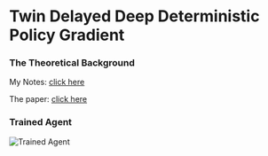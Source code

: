 # Twin Delayed Deep Deterministic Policy Gradient


### The Theoretical Background

My Notes: [click here](https://github.com/cpow-89/Twin_Delayed_Deep_Deterministic_Policy_Gradient/blob/master/TD3_Notes.ipynb)<br>

The paper: [click here](https://arxiv.org/pdf/1802.09477.pdf)

### Trained Agent

[image2]: https://raw.githubusercontent.com/cpow-89/Twin_Delayed_Deep_Deterministic_Policy_Gradient/master/img/trained_ant.gif "Trained Agent"
![Trained Agent][image2]



